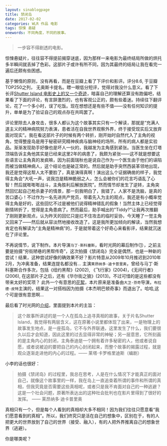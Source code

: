 ```yaml
---
layout: sinablogpage
title: 禁闭岛
date: 2017-02-02
categories: WLR 作品 电影
tags: 惊悚 悬疑
onewords: 不同角度，不同的故事。 
---
```

> 一步容不得剧透的电影。

惊悚悬疑片，往往容不得提前揭穿谜底，因为那样一来电影为最终结局所做的烘托多半瞬间就丢掉了色彩。这部片子或许有所不同，因为其最终的结局让我在看完一遍后还颇有些困惑。

基于懒惰的原则，没有再看，而是在豆瓣上看了下评价和影评。评分8.6, 于豆瓣TOP250之列， 无奥斯卡提名。瞟一眼低分短评，觉得对我没什么意义。看了下长评[Shutter Island 电影史上的又一个奇迹](https://movie.douban.com/review/3043968/)，暗喜自己的理解还算没有跑偏吧，结果看了下面的评论，有言辞激烈的，也有客观公正的，颇有些着迷。持续往下翻评论，花了一个多小时，误了吃饭。现在想想还是有些不值——没有任何知识的提升，单单是为了验证自己的观点存在共鸣罢了。

评论里除去人身攻击，很多人都认为这个故事其实只有一个解读，那就是“充满人道主义的精神病院努力表演，患者活在自我世界观察外界，终于接受现实后又放弃面对现实”。我在看这部片子的时候有两个转折，刚开始时自然代入了主角的视角，觉得整座岛是用于秘密研究精神疾病与脑神经的场所，所有的病人都是实验品。渐渐发现助手好像也是坏人一伙的，我越发为主角感到紧张。当医生坐在灯塔顶端告诉主角他其实是已经来这里2年的病患了，我颇为紧张——这不就是想要这些语言让主角真的发疯嘛，因为前面瑞秋也是说自己作为一个医生由于他们的诬陷而被当做精神病人，这个结论也是破正常的。然后就是助手突然西装革领地出现，我还是觉得这帮人太不要脸了，真是演得真啊！演出这么个证据确凿的样子，我觉得主角会“大吼一声，说我岂是精神脆弱之人，怎么会被你们的花言巧语乱了心智！然后就嘭嘭嘭战斗，主角胜利后解放医院”。然而情节却发生了逆转，主角突然回忆起自己枪杀妻子的情景，那一刻我明白了，我错了。人家不是洗脑，是真的苦口婆心！不过作为一名先进共产党员，带着先入为主的观点，我还是有小概率觉得主角是好的，这些回忆不过是被他们说得精神错乱的假象！当然主体上已经觉得剧情转折了，觉得是主角患病了。然而最后，助手喊出的"Tiddy?"让我再次推翻了刚刚更新观点，认为昨天的回忆只是扛不住攻击的临时妥协，今天睡了一觉主角又回来了——然后就从容淡然地接收改造了。这是我所更加倾向的解读，当然我想肯定也有解读为“主角是精神病”的，于是就带着这个好奇心来看影评，结果就沉迷在了评论里。

不再说情节，说下制作。本片导演`马丁·斯科塞斯`，看时光网的幕后制作([1](http://movie.mtime.com/78861/behind_the_scene.html#text_5)），之前主要是拍摄“穷街陋巷的黑帮传奇”，这次拍摄《禁闭岛》完全是偶然，也是一种新的尝试！结果，这种尝试好像的确效果不好？影片特意从2009年10月推迟到2010年2月，为冲奥准备，结果连提名都没有... 主演`莱昂纳多·迪卡普里奥`，曾经与马丁·斯科塞斯合作多次，包括《纽约黑帮》(2002), 《飞行家》(2004)，《无间行者》(2006), 在这部片子之后，还有《华尔街之狼》(2013)。不过可惜的是这些都没有带来太好的奖项？ 此外一个有意思的[花絮](http://movie.mtime.com/78861/behind_the_scene.html)，本片原来是准备由`大卫·芬奇`导演，`布拉德·皮特`主演的，结果这一对搭档因为拍摄《本杰明巴顿奇事》而退出了。哈哈,这个可是很有意思啊...

最后看了时光网的[介绍](http://movie.mtime.com/78861/behind_the_scene.html)，里面提到本片的主旨：

> 这个故事所讲述的是一个人在孤岛上追寻真相的故事，关于片名Shutter Island，我觉得有两层含义，这在原著小说里都体现了出来，一是物理上的故事发生地点，是一座孤岛，它不与外界联通，这里发生了什么，我们要很久以后才会知道，因此这里的过去显得非常的神秘；另一层意思，它所刻画的是主角内心的封闭，主角泰迪是一个拥有着许多秘密的人，他或者说自愿，或者说被迫的要把自己的内心封闭起来，而整个故事的揭露过程，就是观众逐渐走进他的内心的过程。—— 莱塔·卡罗格里迪斯（编剧）

小李的话也很好：

> 拍摄《禁闭岛》的过程里，我总在思考，人是在什么情况下才能真正的面对自己，就像这个故事里的一样，我在岛上一直追查着所谓的事件和所谓的真相，但我究竟是否需要这些真相呢，或者只是我不肯面对自己的一种逃避？这是一个社会问题，原著所表达出的这种社会批判也在影片里得到了很好的发挥。 —— 莱昂纳多·迪卡普里奥

真相只有一个，但是每个人看到的真相却大多不相同！因为我们往往只愿意看“我们愿意看到的真相”。所以，我们终究只是活在自己的想象中，区别在于，有的人把更大的世界放到了自己的世界（接受、融入），有的人把外界推离自己的想象世界（逃避）。

你是哪类呢？